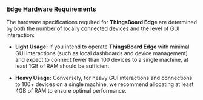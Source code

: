 ### Edge Hardware Requirements

The hardware specifications required for **ThingsBoard Edge** are determined by both the number of locally connected devices and the level of GUI interaction:

- **Light Usage:** If you intend to operate **ThingsBoard Edge** with minimal GUI interactions (such as local dashboards and device management) and expect to connect fewer than 100 devices to a single machine, at least 1GB of RAM should be sufficient.

- **Heavy Usage:** Conversely, for heavy GUI interactions and connections to 100+ devices on a single machine, we recommend allocating at least 4GB of RAM to ensure optimal performance.